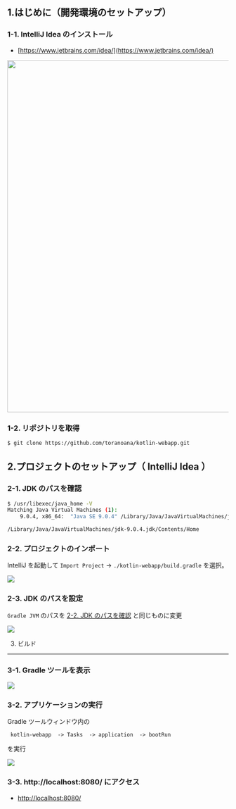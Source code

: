 1.はじめに（開発環境のセットアップ）
---

### 1-1. IntelliJ Idea のインストール

- [https://www.jetbrains.com/idea/](https://www.jetbrains.com/idea/)

<img src="https://github.com/toranoana/kotlin-webapp/blob/master/docs/arts/001.png?raw=true" width="800px" />

### 1-2. リポジトリを取得

```bash
$ git clone https://github.com/toranoana/kotlin-webapp.git
```

2.プロジェクトのセットアップ（ IntelliJ Idea ）
---

### 2-1. JDK のパスを確認

```bash
$ /usr/libexec/java_home -V
Matching Java Virtual Machines (1):
    9.0.4, x86_64:	"Java SE 9.0.4"	/Library/Java/JavaVirtualMachines/jdk-9.0.4.jdk/Contents/Home

/Library/Java/JavaVirtualMachines/jdk-9.0.4.jdk/Contents/Home
```

### 2-2. プロジェクトのインポート

IntelliJ を起動して `Import Project` -> `./kotlin-webapp/build.gradle` を選択。

<img src="https://github.com/toranoana/kotlin-webapp/blob/master/docs/arts/004.png?raw=true"/>

### 2-3. JDK のパスを設定

`Gradle JVM` のパスを [2-2. JDK のパスを確認](https://github.com/KarageAgeta/kotlin-webapp/blob/master/docs/index.md#2-2-jdk-%E3%81%AE%E3%83%91%E3%82%B9%E3%82%92%E7%A2%BA%E8%AA%8D) と同じものに変更

<img src="https://github.com/toranoana/kotlin-webapp/blob/master/docs/arts/005.png?raw=true"/>


3. ビルド
---
### 3-1. Gradle ツールを表示

<img src="https://github.com/toranoana/kotlin-webapp/blob/master/docs/arts/002.png?raw=true"/>

### 3-2. アプリケーションの実行

Gradle ツールウィンドウ内の
```
 kotlin-webapp  -> Tasks  -> application  -> bootRun
```
を実行

<img src="https://github.com/toranoana/kotlin-webapp/blob/master/docs/arts/003.png?raw=true"/>

### 3-3. http://localhost:8080/ にアクセス

- [http://localhost:8080/](http://localhost:8080/)
